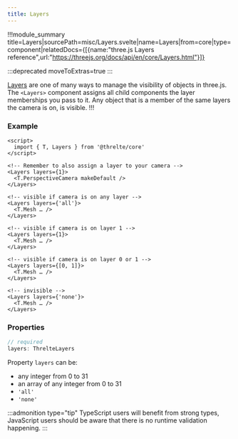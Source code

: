 ```yaml
---
title: Layers
---
```


!!!module_summary title=Layers|sourcePath=misc/Layers.svelte|name=Layers|from=core|type=component|relatedDocs={[{name:"three.js Layers reference",url:"https://threejs.org/docs/api/en/core/Layers.html"}]}

:::deprecated moveToExtras=true
:::

[Layers](https://threejs.org/#api/en/core/Layers) are one of many ways to manage the visibility of objects in three.js.
The `<Layers>` component assigns all child components the layer memberships you pass to it. Any object that is a member of the same layers the camera is on, is visible.
!!!

### Example <!-- omit in toc -->

```svelte
<script>
  import { T, Layers } from '@threlte/core'
</script>

<!-- Remember to also assign a layer to your camera -->
<Layers layers={1}>
  <T.PerspectiveCamera makeDefault />
</Layers>

<!-- visible if camera is on any layer -->
<Layers layers={'all'}>
  <T.Mesh … />
</Layers>

<!-- visible if camera is on layer 1 -->
<Layers layers={1}>
  <T.Mesh … />
</Layers>

<!-- visible if camera is on layer 0 or 1 -->
<Layers layers={[0, 1]}>
  <T.Mesh … />
</Layers>

<!-- invisible -->
<Layers layers={'none'}>
  <T.Mesh … />
</Layers>
```

### Properties <!-- omit in toc -->

```ts
// required
layers: ThrelteLayers
```

Property `layers` can be:

- any integer from 0 to 31
- an array of any integer from 0 to 31
- `'all'`
- `'none'`

:::admonition type="tip"
TypeScript users will benefit from strong types, JavaScript users should be aware that there is no runtime validation happening.
:::

